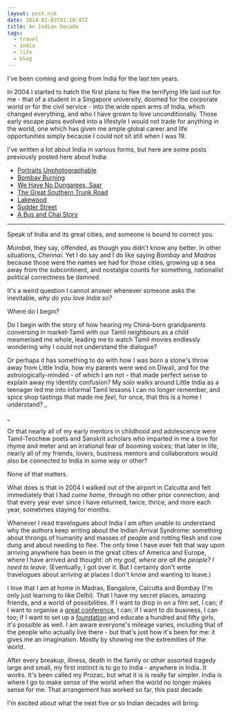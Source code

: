 ```yaml
---
layout: post.njk
date: 2014-02-03T01:18:47Z
title: An Indian Decade
tags:
  - travel
  - india
  - life
  - blog
---
```


I've been coming and going from India for the last ten years.

In 2004 I started to hatch the first plans to flee the terrifying life laid out for me - that of a student in a Singapore university, doomed for the corporate world or for the civil service - into the wide open arms of India, which changed everything, and who I have grown to love unconditionally. Those early escape plans evolved into a lifestyle I would not trade for anything in the world, one which has given me ample global career and life opportunities simply because I could not sit still when I was 19.

I've written a lot about India in various forms, but here are some posts previously posted here about India:

- [Portraits Unphotographable](/posts/portraits-unphotographable)
- [Bombay Burning](/posts/bombay-burning)
- [We Have No Dungarees, Saar](/posts/we-have-no-dungarees-saar)
- [The Great Southern Trunk Road](/posts/the-great-southern-trunk-road)
- [Lakewood](/posts/lakewood)
- [Sudder Street](/posts/sudder-street)
- [A Bus and Chai Story](/posts/a-bus-and-chai-story)

<hr>

Speak of India and its great cities, and someone is bound to correct you.

_Mumbai_, they say, offended, as though you didn't know any better. In other situations, _Chennai_. Yet I do say and I do like saying _Bombay_ and _Madras_ because those were the names we had for those cities, growing up a sea away from the subcontinent, and nostalgia counts for something, nationalist political correctness be damned.

It's a weird question I cannot answer whenever someone asks the inevitable, _why do you love India so?_

Where do I begin?

Do I begin with the story of how hearing my China-born grandparents conversing in market-Tamil with our Tamil neighbours as a child mesmerised me whole, leading me to watch Tamil movies endlessly wondering why I could not understand the dialogue?

Or perhaps it has something to do with how I was born a stone's throw away from Little India, how my parents were wed on Diwali, and for the astrologically-minded - of which I am not - that made perfect sense to explain away my identity confusion? My solo walks around Little India as a teenager led me into informal Tamil lessons I can no longer remember, and spice shop tastings that made me _feel_, for once, that this is a home I understand? _

_

Or that nearly all of my early mentors in childhood and adolescence were Tamil-Teochew poets and Sanskrit scholars who imparted in me a love for rhyme and meter and an irrational fear of booming voices; that later in life, nearly all of my friends, lovers, business mentors and collaborators would also be connected to India in some way or other?

None of that matters.

What does is that in 2004 I walked out of the airport in Calcutta and felt immediately that I had _come home_, through no other prior connection; and that every year ever since I have returned, twice, thrice, and more each year, sometimes staying for months.

Whenever I read travelogues about India I am often unable to understand why the authors keep writing about the Indian Arrival Syndrome: something about throngs of humanity and masses of people and rotting flesh and cow dung and about needing to flee. The only time I have ever felt that way upon arriving anywhere has been in the great cities of America and Europe, where I have arrived and thought: _oh my god, where are all the people? I need to leave_. (Eventually, I got over it. But I certainly don't write travelogues about arriving at places I don't know and wanting to leave.)

I love that I am at home in Madras, Bangalore, Calcutta and Bombay (I'm only just learning to like Delhi). That I have my secret places, amazing friends, and a world of possibilities. If I want to drop in on a film set, I can; if I want to organise a [great conference](http://www.thegoaproject.com), I can; if I want to do business, I can too; if I want to set up a [foundation](http://gyanada.org) and educate a hundred and fifty girls, it's possible as well. I am aware everyone's mileage varies, including that of the people who actually live there - but that's just how it's been for me: it gives me an imagination. Mostly by showing me the extremities of the world.

After every breakup, illness, death in the family or other assorted tragedy large and small, my first instinct is to go to India - anywhere in India. It works. It's been called my Prozac, but what it is is really far simpler. India is where I go to make sense of the world when the world no longer makes sense for me. That arrangement has worked so far, this past decade.

I'm excited about what the next five or so Indian decades will bring.
